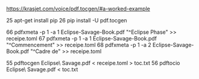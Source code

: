 https://krasjet.com/voice/pdf.tocgen/#a-worked-example 

   25  apt-get install pip
   26  pip install -U pdf.tocgen


   66  pdfxmeta -p 1 -a 1 Eclipse-Savage-Book.pdf "^Eclipse Phase" >> receipe.toml
   67  pdfxmeta -p 1 -a 1 Eclipse-Savage-Book.pdf "^Commencement" >> receipe.toml
   68  pdfxmeta -p 1 -a 2 Eclipse-Savage-Book.pdf "^Cadre de" >> receipe.toml


   55  pdftocgen Eclipse\ Savage.pdf < receipe.toml > toc.txt
   56  pdftocio Eclipse\ Savage.pdf < toc.txt 
 